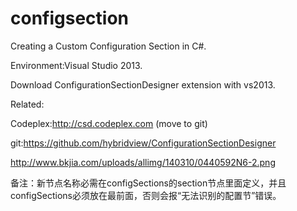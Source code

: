# configsection
Creating a Custom Configuration Section in C#.

Environment:Visual Studio 2013.

Download ConfigurationSectionDesigner extension with vs2013. 

Related:

Codeplex:http://csd.codeplex.com (move to git)

git:https://github.com/hybridview/ConfigurationSectionDesigner

http://www.bkjia.com/uploads/allimg/140310/0440592N6-2.png

备注：新节点名称必需在configSections的section节点里面定义，并且configSections必须放在最前面，否则会报“无法识别的配置节”错误。
